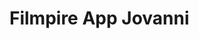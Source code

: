# Filmpire App Jovanni

<!--
create react app
Conifigure app.js and add components file
React.DOM Config in index.js
set up react router dom routes and switch.
set up your route path layout
set up file layout and component structure
Set Mui Theme Object, CssBaseline Component, set up useStyle hook
-->
